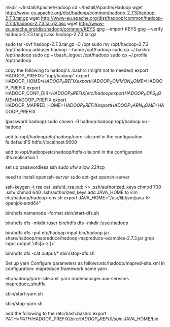 mkdir ~/Install/Apache/Hadoop
cd  ~/Install/Apache/Hadoop
wget http://www-eu.apache.org/dist/hadoop/common/hadoop-2.7.3/hadoop-2.7.3.tar.gz
wget http://www-eu.apache.org/dist/hadoop/common/hadoop-2.7.3/hadoop-2.7.3.tar.gz.asc
wget http://www-eu.apache.org/dist/hadoop/common/KEYS
gpg --import KEYS
gpg --verify hadoop-2.7.3.tar.gz.asc hadoop-2.7.3.tar.gz

sudo tar -xvf hadoop-2.7.3.tar.gz -C /opt
sudo mv /opt/hadoop-2.7.3 /opt/hadoop
adduser hadoop --home /opt/hadoop
sudo cp ~/.bashrc /opt/hadoop
sudo cp ~/.bash_logout /opt/hadoop
sudo cp ~/.profile /opt/hadoop

copy the following to hadoop's .bashrc (might not to needed)
export HADOOP_PREFIX="/opt/hadoop"
export HADOOP_HOME=$HADOOP_PREFIX
export HADOOP_COMMON_HOME=$HADOOP_PREFIX
export HADOOP_CONF_DIR=$HADOOP_PREFIX/etc/hadoop
export HADOOP_HDFS_HOME=$HADOOP_PREFIX
export HADOOP_MAPRED_HOME=$HADOOP_PREFIX
export HADOOP_YARN_HOME=$HADOOP_PREFIX


(password hadoop)
sudo chown -R hadoop:hadoop /opt/hadoop
su - hadoop

add to /opt/hadoop/etc/hadoop/core-site.xml in the configuration
    <property>
        <name>fs.defaultFS</name>
        <value>hdfs://localhost:9000</value>
    </property>

add to /opt/hadoop/etc/hadoop/hdfs-site.xml in the configuration
    <property>
        <name>dfs.replication</name>
        <value>1</value>
    </property>

set up passwordless ssh
sudo ufw allow 22/tcp

need to install openssh-server
sudo apt-get opensh-server

ssh-keygen -t rsa
cat .ssh/id_rsa.pub >> .ssh/authorized_keys
chmod 700 .ssh/
chmod 640 .ssh/authorized_keys 
add JAVA_HOME to vim etc/hadoop/hadoop-env.sh 
export JAVA_HOME="/usr/lib/jvm/java-8-openjdk-amd64"

bin/hdfs namenode -format
sbin/start-dfs.sh

bin/hdfs dfs -mkdir /user
bin/hdfs dfs -mkdir /user/hadoop

bin/hdfs dfs -put etc/hadoop input
bin/hadoop jar share/hadoop/mapreduce/hadoop-mapreduce-examples-2.7.3.jar grep input output 'dfs[a-z.]+'

bin/hdfs dfs -cat output/*
sbin/stop-dfs.sh

Set up yarn
Configure parameters as follows:etc/hadoop/mapred-site.xml in configuration:
    <property>
        <name>mapreduce.framework.name</name>
        <value>yarn</value>
    </property>

etc/hadoop/yarn-site.xml:
    <property>
        <name>yarn.nodemanager.aux-services</name>
        <value>mapreduce_shuffle</value>
    </property>

sbin/start-yarn.sh

sbin/stop-yarn.sh

add the following to the /etc/bash.bashrc
export PATH=$PATH:$HADOOP_PREFIX/bin:$HADOOP_PREFIX/sbin:$JAVA_HOME/bin
